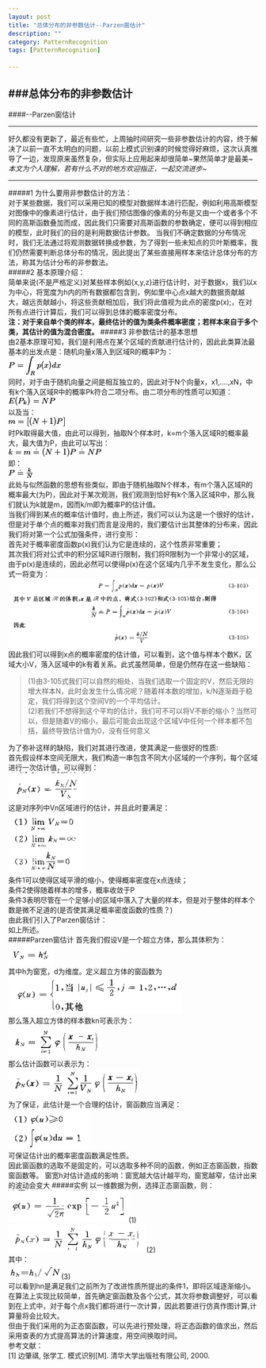 ```yaml
---
layout: post
title: "总体分布的非参数估计--Parzen窗估计"
description: ""
category: PatternRecognition
tags: [PatternRecognition]
 
---
```



###总体分布的非参数估计
---
####--Parzen窗估计

---

好久都没有更新了，最近有些忙，上周抽时间研究一些非参数估计的内容，终于解决了以前一直不太明白的问题，以前上模式识别课的时候觉得好麻烦，这次认真推导了一边，发现原来虽然复杂，但实际上应用起来却很简单~果然简单才是最美~  
*本文为个人理解，若有什么不对的地方欢迎指正，一起交流进步~*

---
#####1 为什么要用非参数估计的方法：  
对于某些数据，我们可以采用已知的模型对数据样本进行匹配，例如利用高斯模型对图像中的像素进行估计，由于我们预估图像的像素的分布是又由一个或者多个不同的高斯函数叠加而成，因此我们只需要对高斯函数的参数确定，便可以得到相应的模型，此时我们的目的是利用数据估计参数。
当我们不确定数据的分布情况时，我们无法通过将观测数据转换成参数，为了得到一些未知点的贝叶斯概率，我们仍然需要判断总体分布的情况，因此提出了某些直接用样本来估计总体分布的方法，称其为估计分布的非参数法。   
#####2 基本原理介绍：   
简单来说(不是严格定义)对某些样本例如{x,y,z}进行估计时，对于数据x，我们以x为中心，将宽度为h内的所有数据都包含到，例如里中心点x越大的数据贡献越大，越远贡献越小，将这些贡献相加后，我们将此值视为此点的密度p(x);，在对所有点进行计算后，我们可以得到总体的概率密度分布。  
**注：对于来自单个类的样本，最终估计的值为类条件概率密度；若样本来自于多个类，其估计的值为混合密度。**
#####3 非参数估计的基本思想  
由2基本原理可知，我们是利用点在某个区域的贡献进行估计的，因此此类算法最基本的出发点是：随机向量x落入到区域R的概率P为：  
![formula](/assets/images/parzen11-9/1.jpg)  
同时，对于由于随机向量之间是相互独立的，因此对于N个向量x，x1,….,xN，中有k个落入区域R中的概率Pk符合二项分布。由二项分布的性质可以知道：  
![formula](/assets/images/parzen11-9/2.gif)  
以及当：   
![formula](/assets/images/parzen11-9/3.gif)   
时Pk取得最大值，由此可以得到，抽取N个样本时，k=m个落入区域R的概率最大，最大值为P，由此可以写出：  
![formula](/assets/images/parzen11-9/4.gif)   
即：  
![formula](/assets/images/parzen11-9/5.gif)   
此处与似然函数的思想有些类似，即由于随机抽取N个样本，有m个落入区域R的概率最大(为P)，因此对于某次观测，我们观测到恰好有k个落入区域R中，那么我们就认为k就是m，因而k/m即为概率P的估计值。  
当我们得到某点的概率估计值时，由上所述，我们可以认为这是一个很好的估计，但是对于单个点的概率对我们而言是没用的，我们要估计出其整体的分布来，因此我们将对第一个公式加强条件，进行变形：  
首先对于概率密度函数p(x)我们认为它是连续的，这个性质非常重要；  
其次我们将对公式中的积分区域R进行限制，我们将R限制为一个非常小的区域，由于p(x)是连续的，因此必然可以使得p(x)在这个区域内几乎不发生变化，那么公式一将变为：  
![formula](/assets/images/parzen11-9/6.jpg)   
因此我们可以得到x点的概率密度的估计值，可以看到，这个值与样本个数K，区域大小V，落入区域中的k有着关系。此式虽然简单，但是仍然存在这一些缺陷：  
> (1)由3-105式我们可以自然的相处，当我们选取一个固定的V，然后无限的增大样本N，此时会发生什么情况呢？随着样本数的增加，k/N逐渐趋于稳定，我们将得到这个空间V的一个平均估计。  
> (2)若我们不想得到这个平均的估计，我们可不可以将V不断的缩小？当然可以，但是随着V的缩小，最后可能会出现这个区域V中任何一个样本都不包括，最终导致估计值为0，没有任何意义  


为了弥补这样的缺陷，我们对其进行改进，使其满足一些很好的性质:  
首先假设样本空间无限大，我们构造一串包含不同大小区域的一个序列，每个区域进行一次估计值，可以得到：   
![formula](/assets/images/parzen11-9/7.jpg)  
这是对序列中Vn区域进行的估计，并且此时要满足：  
![formula](/assets/images/parzen11-9/8.jpg)  
条件1可以使得区域平滑的缩小，使得概率密度在x点连续；   
条件2使得随着样本的增多，概率收敛于P  
条件3表明尽管在一个足够小的区域中落入了大量的样本，但是对于整体的样本个数是微不足道的(是否使其满足概率密度函数的性质？)   
由此我们引入了Parzen窗估计：  
如上所述。  
#####Parzen窗估计 
首先我们假设V是一个超立方体，那么其体积为：  
![formula](/assets/images/parzen11-9/9.jpg)  
其中h为窗宽，d为维度。定义超立方体的窗函数为  
![formula](/assets/images/parzen11-9/10.jpg)  
那么落入超立方体的样本数kn可表示为：  
![formula](/assets/images/parzen11-9/11.jpg)  
那么估计函数可以表示为：    
![formula](/assets/images/parzen11-9/12.jpg)  
为了保证，此估计是一个合理的估计，窗函数应当满足：   
![formula](/assets/images/parzen11-9/13.jpg)  
可保证估计出的概率密度函数满足性质。  
因此窗函数的选取不是固定的，可以选取多种不同的函数，例如正态窗函数，指数窗函数等。
窗宽h对估计造成的影响：窗宽越大估计越平均，窗宽越窄，估计出来的波动会变大
#####实例
以一维数据为例，选择正态窗函数，则：  
![formula](/assets/images/parzen11-9/14.jpg)(1)      
![formula](/assets/images/parzen11-9/15.jpg)(2)     
其中：  
![formula](/assets/images/parzen11-9/16.jpg)(3)    
可以看到hn是满足我们之前所为了改进性质所提出的条件1，即将区域逐渐缩小。  
在算法上实现比较简单，首先确定窗函数及各个公式，其次将参数调整好，可以看到在上式中，对于每个点x我们都将进行一次计算，因此若要进行仿真作图计算,计算量将会比较大。        
但由于我们采用的为正态窗函数，可以先进行预处理，将正态函数的值求出，然后采用查表的方式提高算法的计算速度，用空间换取时间。  
参考文献：   
[1] 边肇祺, 张学工. 模式识别[M]. 清华大学出版社有限公司, 2000.
  
    
  

